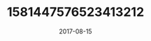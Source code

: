 ---
title: "1581447576523413212"
cover: "2017-08-15 06.41.03 1581447576523413212_46248401"
photo: "2017-08-15 06.41.03 1581447576523413212_46248401"
date: "2017-08-15"
type: "photo"
---